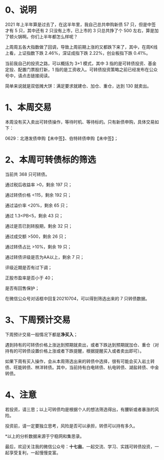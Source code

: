 # 0、说明

2021 年上半年算是过去了，在这半年里，我自己总共申购新债 57 只，但是中签才有 5 只，其中还有 2 只没有上市，已上市的 3 只总共挣了个 500 左右，算是加了顿火锅啊。你们上半年都怎么样呢？

上周周五各大指数做了回调，导致上周前期上涨的又都跌下来了，其中，在周K线上看，上证指数下跌 2.46%，深证成指下跌 2.22%，创业板指下跌 0.41%。

当前我自己的投资之路，可以概括为 3+1 模式，其中 3 指的是可转债投资、基金定投、配置门票股打新，1 指的是工资收入。可转债投资策略之前已经发布在公众号中，请点击链接阅读。

简单来说就是双低摊大饼：满足要求就建仓、加仓、重仓，达到 130 就卖出。

# 1、本周交易

本周没有买入卖出可转债操作，等待时机、等待标的。只有新债申购，具体交易如下：

0629：北港发债申购【未中签】、伯特转债申购【未中签】；

# 2、本周可转债标的筛选

当前共 368 只可转债。

通过税后收益率 >0，剩余 197 只；

通过转债价格 <115，剩余 192 只；

通过溢价率 <20%，剩余 65 只；

通过 1.3<PB<5，剩余 43 只；

通过是否已到转股期，剩余 32 只；

通过成交额 >500，剩余 26 只；

通过转债占比 >10%，剩余 19 只；

通过转债评级是否为AA以上，剩余 7 只；

评级近期是否有过下调；

正股市盈率是否小于 40；

是否有回售保护；

在微信公众号对话框中回复20210704，可以得到筛选出来的 7 只转债数据。

# 3、下周预计交易

下周预计交易一般情况下都是**净买入**；

遇到持有的可转债价格上涨达到预期就卖出，或者下跌达到预期就加仓、重仓（对持有的可转债设置价格上涨或者下跌提醒，根据提醒买入或者卖出即可）。

如果下周有买入操作，会从本周筛选出来的转债中选择，很有可能会买入岩土转债、旺能转债、林洋转债。其中，当前持有白电转债、杭电转债、湖盐转债、中金转债。

# 4、注意

若投资，请三思；以上可转债均是根据个人的想法筛选得出，有腰斩或者暴涨的风险。

投资前，请一定要独立思考，风险是否可以承担，转债可以持有多久。

*以上的分析数据来源于宁稳网和集思录。

最后，欢迎关注我的微信公众号：**十七亩**。一起交流、学习、实践可转债投资，一起享受复利，一起慢慢变富。